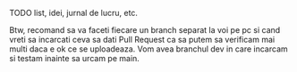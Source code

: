 TODO list, idei, jurnal de lucru, etc.

Btw, recomand sa va faceti fiecare un branch separat la voi pe pc si cand vreti sa incarcati ceva sa dati Pull Request ca sa putem sa verificam mai multi daca e ok ce se uploadeaza. Vom avea branchul dev in care incarcam si testam inainte sa urcam pe main.

